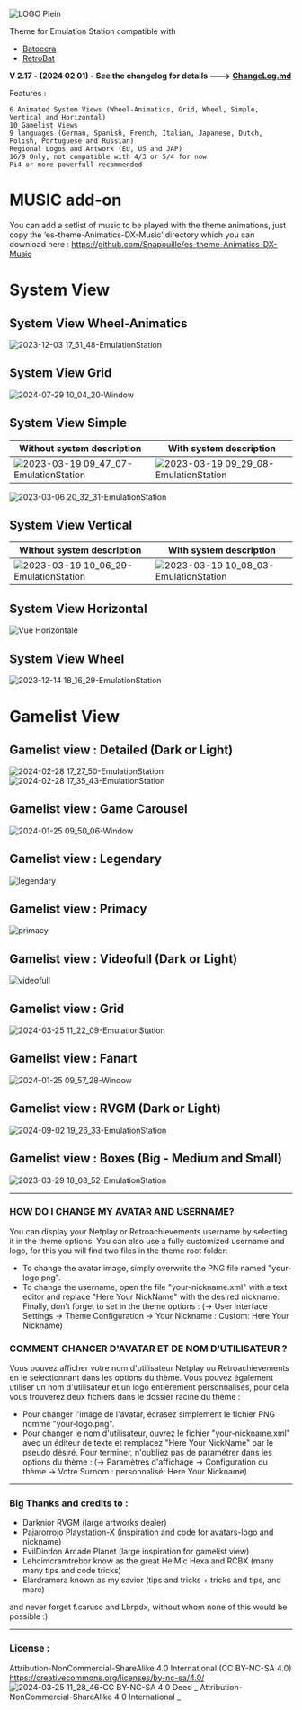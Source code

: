 ![LOGO Plein](https://user-images.githubusercontent.com/105559045/215272191-c9416119-ffc7-48ff-b1f2-17daff4977ff.png)


Theme for Emulation Station compatible with
- [Batocera](https://batocera.org/)
- [RetroBat](https://www.retrobat.org/)

**V 2.17 - (2024 02 01) - See the changelog for details ---> [ChangeLog.md](/ChangeLog.md)** 

Features :

    6 Animated System Views (Wheel-Animatics, Grid, Wheel, Simple, Vertical and Horizontal)
    10 Gamelist Views
    9 languages (German, Spanish, French, Italian, Japanese, Dutch, Polish, Portuguese and Russian)
    Regional Logos and Artwork (EU, US and JAP)
    16/9 Only, not compatible with 4/3 or 5/4 for now
    Pi4 or more powerfull recommended



# MUSIC add-on
You can add a setlist of music to be played with the theme animations, just copy the ‘es-theme-Animatics-DX-Music’ directory which you can download here : 
https://github.com/Snapouille/es-theme-Animatics-DX-Music

# System View

## System View Wheel-Animatics
![2023-12-03 17_51_48-EmulationStation](https://github.com/Snapouille/es-theme-Animatics-DX/assets/105559045/ec5db896-4962-4f1d-9f09-57f1f46869d8)

## System View Grid
![2024-07-29 10_04_20-Window](https://github.com/user-attachments/assets/fc7b5df4-4c91-4b8a-b7e0-e47e20b1670c)  

## System View Simple
| Without system description  | With system description |
| ------------- | ------------- |
| ![2023-03-19 09_47_07-EmulationStation](https://user-images.githubusercontent.com/105559045/226164536-f98d8474-58d0-4ff1-95c2-eebaf33a2973.png)  | ![2023-03-19 09_29_08-EmulationStation](https://user-images.githubusercontent.com/105559045/226164544-569e939f-b0b0-415c-9e4d-2c36fcff211d.png)  |

![2023-03-06 20_32_31-EmulationStation](https://user-images.githubusercontent.com/105559045/223212102-9f8ef27a-ba9f-4c9b-adea-3cdb7375d828.png)


## System View Vertical
| Without system description  | With system description |
| ------------- | ------------- |
| ![2023-03-19 10_06_29-EmulationStation](https://user-images.githubusercontent.com/105559045/226165142-f763a610-65d2-45cd-b984-1e5070c4dd6a.png)  | ![2023-03-19 10_08_03-EmulationStation](https://user-images.githubusercontent.com/105559045/226165145-ce7ef1ce-9aec-40c2-aa6b-c83c4e73c850.png)  |


## System View Horizontal
![Vue Horizontale](https://user-images.githubusercontent.com/105559045/220708543-dd20bf76-f4e4-442b-91ec-054b4c4149d1.png)


## System View Wheel
![2023-12-14 18_16_29-EmulationStation](https://github.com/Snapouille/es-theme-Animatics-DX/assets/105559045/2b84628c-6512-431c-96c3-cc5a3e64eae5)



# Gamelist View

## Gamelist view : Detailed (Dark or Light)
![2024-02-28 17_27_50-EmulationStation](https://github.com/Snapouille/es-theme-Animatics-DX/assets/105559045/ffeef703-dcfa-4ca2-9ab4-fe4784ab1ddc)
![2024-02-28 17_35_43-EmulationStation](https://github.com/Snapouille/es-theme-Animatics-DX/assets/105559045/96b6206d-bf1c-49b8-8c66-3698c1f3099f)

## Gamelist view : Game Carousel
![2024-01-25 09_50_06-Window](https://github.com/Snapouille/es-theme-Animatics-DX/assets/105559045/d3f1759b-b3fe-4317-adaf-914a6d505fe2)

## Gamelist view : Legendary
![legendary](https://github.com/user-attachments/assets/c7b45496-be87-4e9b-98e2-a171ea25ef54)

## Gamelist view : Primacy
![primacy](https://github.com/user-attachments/assets/8e0c3310-44b9-4cd5-b721-8225c02a8931)

## Gamelist view : Videofull (Dark or Light)
![videofull](https://github.com/user-attachments/assets/570e888b-aec8-412e-b135-1263b89ecacd)

## Gamelist view : Grid
![2024-03-25 11_22_09-EmulationStation](https://github.com/Snapouille/es-theme-Animatics-DX/assets/105559045/f883173a-b3ea-44bb-8dfc-32eef04e5715)

## Gamelist view : Fanart
![2024-01-25 09_57_28-Window](https://github.com/Snapouille/es-theme-Animatics-DX/assets/105559045/8f95b61e-342a-4e9e-811d-2b6d899deb6a)

## Gamelist view : RVGM (Dark or Light)
![2024-09-02 19_26_33-EmulationStation](https://github.com/user-attachments/assets/19e38195-f90e-40b3-bb5f-945dd2a5a343)


## Gamelist view : Boxes (Big - Medium and Small)
![2023-03-29 18_08_52-EmulationStation](https://user-images.githubusercontent.com/105559045/228601033-1b6a1890-c2f4-438e-8082-2b8b284d2398.png)


---

### HOW DO I CHANGE MY AVATAR AND USERNAME?
You can display your Netplay or Retroachievements username by selecting it in the theme options.
You can also use a fully customized username and logo, for this you will find two files in the theme root folder:
- To change the avatar image, simply overwrite the PNG file named "your-logo.png".
- To change the username, open the file "your-nickname.xml" with a text editor and replace "Here Your NickName" with the desired nickname.
Finally, don't forget to set in the theme options :
(-> User Interface Settings -> Theme Configuration -> Your Nickname : Custom: Here Your Nickname)


### COMMENT CHANGER D'AVATAR ET DE NOM D'UTILISATEUR ?
Vous pouvez afficher votre nom d'utilisateur Netplay ou Retroachievements en le selectionnant dans les options du thème.
Vous pouvez également utiliser un nom d'utilisateur et un logo entièrement personnalisés, pour cela vous trouverez deux fichiers dans le dossier racine du thème :
- Pour changer l'image de l'avatar, écrasez simplement le fichier PNG nommé "your-logo.png".
 - Pour changer le nom d'utilisateur, ouvrez le fichier "your-nickname.xml" avec un éditeur de texte et remplacez "Here Your NickName" par le pseudo désiré.
Pour terminer, n'oubliez pas de paramétrer dans les options du thème :
(-> Paramètres d'affichage -> Configuration du thème -> Votre Surnom : personnalisé: Here Your Nickname)

---

### Big Thanks and credits to :

- Darknior RVGM (large artworks dealer)
- Pajarorrojo Playstation-X (inspiration and code for avatars-logo and nickname)
- EvilDindon Arcade Planet (large inspiration for gamelist view)
- Lehcimcramtrebor know as the great HelMic Hexa and RCBX (many many tips and code tricks)
- Elardramora known as my savior (tips and tricks + tricks and tips, and more)

and never forget f.caruso and Lbrpdx, without whom none of this would be possible :)

---  

### License :
Attribution-NonCommercial-ShareAlike 4.0 International (CC BY-NC-SA 4.0)  
https://creativecommons.org/licenses/by-nc-sa/4.0/  
![2024-03-25 11_28_46-CC BY-NC-SA 4 0 Deed _ Attribution-NonCommercial-ShareAlike 4 0 International _ ](https://github.com/Snapouille/es-theme-Animatics-DX/assets/105559045/5c31f5f7-9877-46ff-a206-7de7875e11ee)
